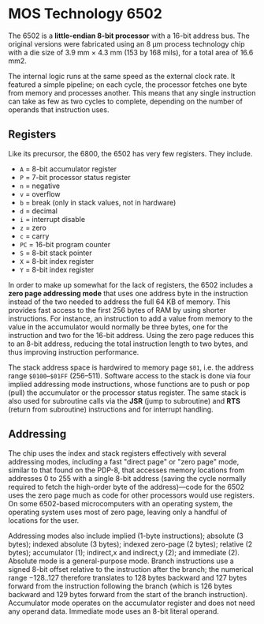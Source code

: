 # MOS Technology 6502

The 6502 is a **little-endian 8-bit processor** with a 16-bit address bus. The original versions were fabricated using an 8 µm process technology chip with a die size of 3.9 mm × 4.3 mm (153 by 168 mils), for a total area of 16.6 mm2.

The internal logic runs at the same speed as the external clock rate. It featured a simple pipeline; on each cycle, the processor fetches one byte from memory and processes another. This means that any single instruction can take as few as two cycles to complete, depending on the number of operands that instruction uses.

## Registers

Like its precursor, the 6800, the 6502 has very few registers. They include.

- `A` = 8-bit accumulator register
- `P` = 7-bit processor status register
- `n` = negative
- `v` = overflow
- `b` = break (only in stack values, not in hardware)
- `d` = decimal
- `i` = interrupt disable
- `z` = zero
- `c` = carry
- `PC` = 16-bit program counter
- `S` = 8-bit stack pointer
- `X` = 8-bit index register
- `Y` = 8-bit index register

In order to make up somewhat for the lack of registers, the 6502 includes a **zero page addressing mode** that uses one address byte in the instruction instead of the two needed to address the full 64 KB of memory. This provides fast access to the first 256 bytes of RAM by using shorter instructions. For instance, an instruction to add a value from memory to the value in the accumulator would normally be three bytes, one for the instruction and two for the 16-bit address. Using the zero page reduces this to an 8-bit address, reducing the total instruction length to two bytes, and thus improving instruction performance.

The stack address space is hardwired to memory page `$01`, i.e. the address range `$0100`–`$01FF` (256–511). Software access to the stack is done via four implied addressing mode instructions, whose functions are to push or pop (pull) the accumulator or the processor status register. The same stack is also used for subroutine calls via the **JSR** (jump to subroutine) and **RTS** (return from subroutine) instructions and for interrupt handling.

## Addressing
The chip uses the index and stack registers effectively with several addressing modes, including a fast "direct page" or "zero page" mode, similar to that found on the PDP-8, that accesses memory locations from addresses 0 to 255 with a single 8-bit address (saving the cycle normally required to fetch the high-order byte of the address)—code for the 6502 uses the zero page much as code for other processors would use registers. On some 6502-based microcomputers with an operating system, the operating system uses most of zero page, leaving only a handful of locations for the user.

Addressing modes also include implied (1-byte instructions); absolute (3 bytes); indexed absolute (3 bytes); indexed zero-page (2 bytes); relative (2 bytes); accumulator (1); indirect,x and indirect,y (2); and immediate (2). Absolute mode is a general-purpose mode. Branch instructions use a signed 8-bit offset relative to the instruction after the branch; the numerical range −128..127 therefore translates to 128 bytes backward and 127 bytes forward from the instruction following the branch (which is 126 bytes backward and 129 bytes forward from the start of the branch instruction). Accumulator mode operates on the accumulator register and does not need any operand data. Immediate mode uses an 8-bit literal operand.



